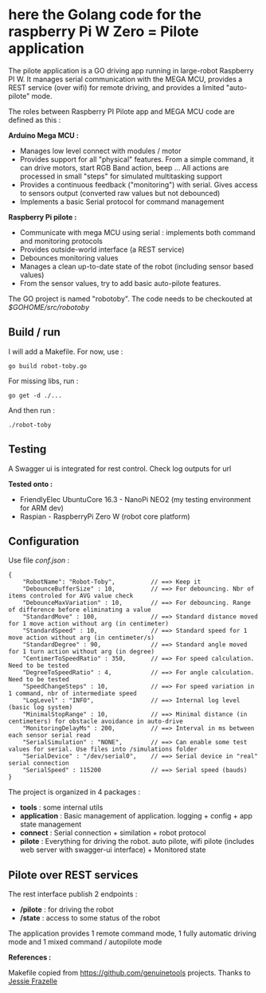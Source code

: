 # here the Golang code for the raspberry Pi W Zero =  Pilote application

The pilote application is a GO driving app running in large-robot Raspberry PI W. It manages serial communication with the MEGA MCU, provides a REST service (over wifi) for remote driving, and provides a limited "auto-pilote" mode.

The roles between Raspberry PI Pilote app and MEGA MCU code are defined as this :

**Arduino Mega MCU :**

* Manages low level connect with modules / motor
* Provides support for all "physical" features. From a simple command, it can drive motors, start RGB Band action, beep ... All actions are processed in small "steps" for simulated multitasking support
* Provides a continuous feedback ("monitoring") with serial. Gives access to sensors output (converted raw values but not debounced)
* Implements a basic Serial protocol for command management

 **Raspberry Pi pilote :**

* Communicate with mega MCU using serial : implements both command and monitoring protocols
* Provides outside-world interface (a REST service)
* Debounces monitoring values
* Manages a clean up-to-date state of the robot (including sensor based values)
* From the sensor values, try to add basic auto-pilote features. 

The GO project is named "robotoby". The code needs to be checkouted at *$GOHOME/src/robotoby*

## Build / run

I will add a Makefile. For now, use : 

    go build robot-toby.go

For missing libs, run : 

    go get -d ./...

And then run :

    ./robot-toby

## Testing 

A Swagger ui is integrated for rest control. Check log outputs for url

**Tested onto :**

* FriendlyElec UbuntuCore 16.3 - NanoPi NEO2 (my testing environment for ARM dev)
* Raspian - RaspberryPi Zero W (robot core platform)

## Configuration

Use file *conf.json* :

    {
        "RobotName": "Robot-Toby",          // ==> Keep it
        "DebounceBufferSize" : 10,          // ==> For debouncing. Nbr of items controled for AVG value check
        "DebounceMaxVariation" : 10,        // ==> For debouncing. Range of difference before eliminating a value
        "StandardMove" : 100,               // ==> Standard distance moved for 1 move action without arg (in centimeter)
        "StandardSpeed" : 10,               // ==> Standard speed for 1 move action without arg (in centimeter/s)
        "StandardDegree" : 90,              // ==> Standard angle moved for 1 turn action without arg (in degree)
        "CentimerToSpeedRatio" : 350,       // ==> For speed calculation. Need to be tested
        "DegreeToSpeedRatio" : 4,           // ==> For angle calculation. Need to be tested
        "SpeedChangeSteps" : 10,            // ==> For speed variation in 1 command, nbr of intermediate speed
        "LogLevel" : "INFO",                // ==> Internal log level (basic log system)
        "MinimalStopRange" : 10,            // ==> Minimal distance (in centimeters) for obstacle avoidance in auto-drive
        "MonitoringDelayMs" : 200,          // ==> Interval in ms between each sensor serial read
        "SerialSimulation" : "NONE",        // ==> Can enable some test values for serial. Use files into /simulations folder
        "SerialDevice" : "/dev/serial0",    // ==> Serial device in "real" serial connection
        "SerialSpeed" : 115200              // ==> Serial speed (bauds)
    }

The project is organized in 4 packages : 

* **tools** : some internal utils
* **application** : Basic management of application. logging + config + app state management
* **connect** : Serial connection + similation + robot protocol
* **pilote** : Everything for driving the robot. auto pilote, wifi pilote (includes web server with swagger-ui interface) + Monitored state

## Pilote over REST services

The rest interface publish 2 endpoints : 

* **/pilote** : for driving the robot
* **/state** : access to some status of the robot

The application provides 1 remote command mode, 1 fully automatic driving mode and 1 mixed command / autopilote mode

**References :**

Makefile copied from https://github.com/genuinetools projects. Thanks to [Jessie Frazelle](https://github.com/jessfraz)